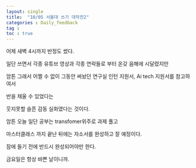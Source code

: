 ```yaml
---
layout: single
title:  "10/05 서울대 쓰기 대작전2"
categories : Daily_feedback
tag : 
toc : true
---
```


어제 새벽 4시까지 반정도 썼다.

일단 쓰면서 각종 유튜브 영상과 각종 연락들로 부터 온갖 음해에 시달렸지만

암튼 그래서 어쩔 수 없이 그동안 써놨던 연구실 인턴 지원서, Ai tech 지원서를 참고하여서

반을 채울 수 있었다는

웃지못할 슬픈 감동 실화였다는 것이다.

암튼 오늘 일단 공부는 transfomer위주로 과제 풀고

마스터클래스 까지 끝난 뒤에는 자소서를 완성하고 잘 예정이다.

잠에 들기 전에 반드시 완성되어야만 한다.

금요일은 항상 바쁜 날이니까.